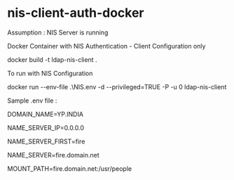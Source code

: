 # nis-client-auth-docker
Assumption : NIS Server is running 

Docker Container with NIS Authentication - Client Configuration only

docker build -t ldap-nis-client .

To run with NIS Configuration

docker run --env-file .\NIS.env  -d  --privileged=TRUE -P  -u 0 ldap-nis-client

Sample .env file :

DOMAIN_NAME=YP.INDIA 

NAME_SERVER_IP=0.0.0.0

NAME_SERVER_FIRST=fire

NAME_SERVER=fire.domain.net

MOUNT_PATH=fire.domain.net:/usr/people 
